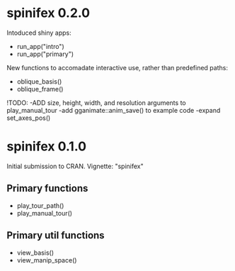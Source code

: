 # spinifex 0.2.0

Intoduced shiny apps: 

- run_app("intro")
- run_app("primary")


New functions to accomadate interactive use, rather than predefined paths:

- oblique_basis()
- oblique_frame()

!TODO: 
-ADD size, height, width, and resolution arguments to play_manual_tour
-add gganimate::anim_save() to example code
-expand set_axes_pos()


# spinifex 0.1.0

Initial submission to CRAN. Vignette: "spinifex"

## Primary functions

- play_tour_path()
- play_manual_tour()

## Primary util functions

- view_basis()
- view_manip_space()
